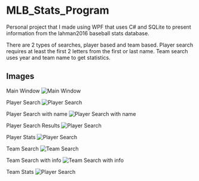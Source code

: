 # MLB_Stats_Program
Personal project that I made using WPF that uses C# and SQLite to present information from the lahman2016 baseball stats database.

There are 2 types of searches, player based and team based.  Player search requires at least the first 2 letters from the first or last name.  Team search uses year and team name to get statistics.

## Images
Main Window
![Main Window](http://imgur.com/qOX7Z5n.jpg)

Player Search
![Player Search](http://imgur.com/2GR73EW.jpg)

Player Search with name
![Player Search with name](http://imgur.com/t9rLpLk.jpg)

Player Search Results
![Player Search](http://imgur.com/YdIyqNe.jpg)

Player Stats
![Player Search](http://imgur.com/pw02GKi.jpg)

Team Search
![Team Search](http://imgur.com/ZUxTeSR.jpg)

Team Search with info
![Team Search with info](http://imgur.com/CGq9Osd.jpg)

Team Stats
![Player Search](http://imgur.com/SWkj40L.jpg)
